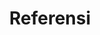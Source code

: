 ---
title: Referensi
nav_order: 9
layout: default
has_children: true
permalink: id/referensi.html
---